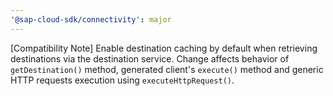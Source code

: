 ```yaml
---
'@sap-cloud-sdk/connectivity': major
---
```


[Compatibility Note] Enable destination caching by default when retrieving destinations via the destination service. Change affects behavior of `getDestination()` method, generated client's `execute()` method and generic HTTP requests execution using `executeHttpRequest()`.